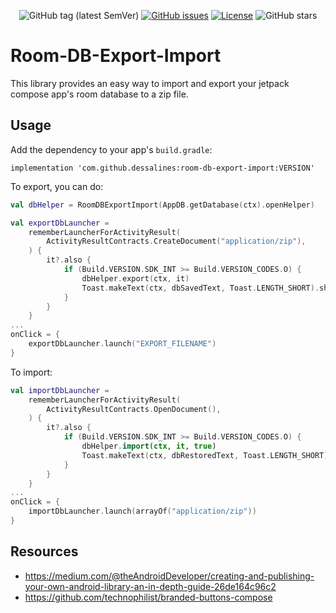 <div align="center">

![GitHub tag (latest SemVer)](https://img.shields.io/github/tag/dessalines/room-db-export-import.svg)
[![GitHub issues](https://img.shields.io/github/issues-raw/dessalines/rank-my-favs.svg)](https://github.com/dessalines/room-db-export-import/issues)
[![License](https://img.shields.io/github/license/dessalines/room-db-export-import.svg)](LICENSE)
![GitHub stars](https://img.shields.io/github/stars/dessalines/room-db-export-import?style=social)

</div>

# Room-DB-Export-Import

This library provides an easy way to import and export your jetpack compose app's room database to a zip file.

## Usage

Add the dependency to your app's `build.gradle`:

`implementation 'com.github.dessalines:room-db-export-import:VERSION'`

To export, you can do:

```kt
val dbHelper = RoomDBExportImport(AppDB.getDatabase(ctx).openHelper)

val exportDbLauncher =
    rememberLauncherForActivityResult(
        ActivityResultContracts.CreateDocument("application/zip"),
    ) {
        it?.also {
            if (Build.VERSION.SDK_INT >= Build.VERSION_CODES.O) {
                dbHelper.export(ctx, it)
                Toast.makeText(ctx, dbSavedText, Toast.LENGTH_SHORT).show()
            }
        }
    }
...
onClick = {
    exportDbLauncher.launch("EXPORT_FILENAME")
}
```

To import:

```kt
val importDbLauncher =
    rememberLauncherForActivityResult(
        ActivityResultContracts.OpenDocument(),
    ) {
        it?.also {
            if (Build.VERSION.SDK_INT >= Build.VERSION_CODES.O) {
                dbHelper.import(ctx, it, true)
                Toast.makeText(ctx, dbRestoredText, Toast.LENGTH_SHORT).show()
            }
        }
    }
...
onClick = {
    importDbLauncher.launch(arrayOf("application/zip"))
}

```

## Resources

- https://medium.com/@theAndroidDeveloper/creating-and-publishing-your-own-android-library-an-in-depth-guide-26de164c96c2
- https://github.com/technophilist/branded-buttons-compose
